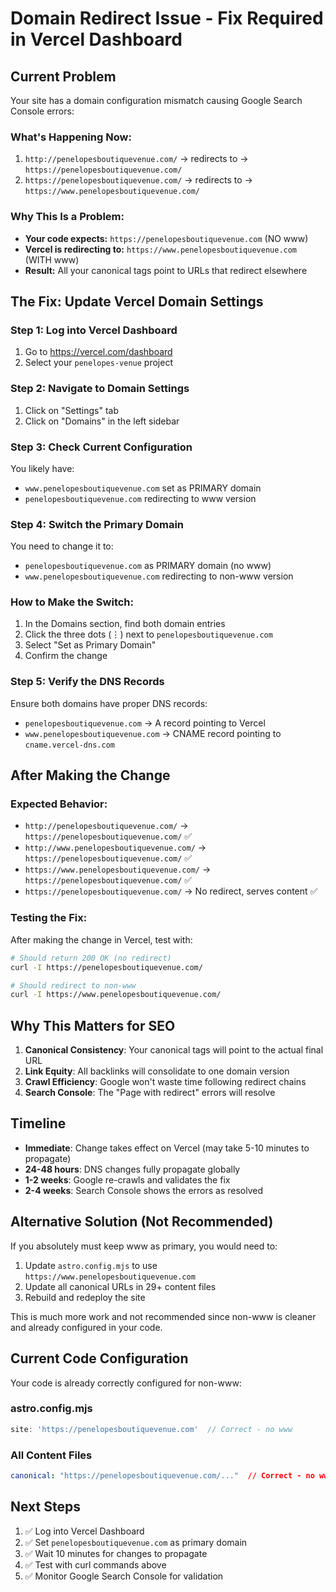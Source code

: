 # Domain Redirect Issue - Fix Required in Vercel Dashboard

## Current Problem
Your site has a domain configuration mismatch causing Google Search Console errors:

### What's Happening Now:
1. `http://penelopesboutiquevenue.com/` → redirects to → `https://penelopesboutiquevenue.com/`
2. `https://penelopesboutiquevenue.com/` → redirects to → `https://www.penelopesboutiquevenue.com/`

### Why This Is a Problem:
- **Your code expects:** `https://penelopesboutiquevenue.com` (NO www)
- **Vercel is redirecting to:** `https://www.penelopesboutiquevenue.com` (WITH www)
- **Result:** All your canonical tags point to URLs that redirect elsewhere

## The Fix: Update Vercel Domain Settings

### Step 1: Log into Vercel Dashboard
1. Go to https://vercel.com/dashboard
2. Select your `penelopes-venue` project

### Step 2: Navigate to Domain Settings
1. Click on "Settings" tab
2. Click on "Domains" in the left sidebar

### Step 3: Check Current Configuration
You likely have:
- `www.penelopesboutiquevenue.com` set as PRIMARY domain
- `penelopesboutiquevenue.com` redirecting to www version

### Step 4: Switch the Primary Domain
You need to change it to:
- `penelopesboutiquevenue.com` as PRIMARY domain (no www)
- `www.penelopesboutiquevenue.com` redirecting to non-www version

### How to Make the Switch:
1. In the Domains section, find both domain entries
2. Click the three dots (⋮) next to `penelopesboutiquevenue.com`
3. Select "Set as Primary Domain"
4. Confirm the change

### Step 5: Verify the DNS Records
Ensure both domains have proper DNS records:
- `penelopesboutiquevenue.com` → A record pointing to Vercel
- `www.penelopesboutiquevenue.com` → CNAME record pointing to `cname.vercel-dns.com`

## After Making the Change

### Expected Behavior:
- `http://penelopesboutiquevenue.com/` → `https://penelopesboutiquevenue.com/` ✅
- `http://www.penelopesboutiquevenue.com/` → `https://penelopesboutiquevenue.com/` ✅
- `https://www.penelopesboutiquevenue.com/` → `https://penelopesboutiquevenue.com/` ✅
- `https://penelopesboutiquevenue.com/` → No redirect, serves content ✅

### Testing the Fix:
After making the change in Vercel, test with:
```bash
# Should return 200 OK (no redirect)
curl -I https://penelopesboutiquevenue.com/

# Should redirect to non-www
curl -I https://www.penelopesboutiquevenue.com/
```

## Why This Matters for SEO

1. **Canonical Consistency**: Your canonical tags will point to the actual final URL
2. **Link Equity**: All backlinks will consolidate to one domain version
3. **Crawl Efficiency**: Google won't waste time following redirect chains
4. **Search Console**: The "Page with redirect" errors will resolve

## Timeline
- **Immediate**: Change takes effect on Vercel (may take 5-10 minutes to propagate)
- **24-48 hours**: DNS changes fully propagate globally
- **1-2 weeks**: Google re-crawls and validates the fix
- **2-4 weeks**: Search Console shows the errors as resolved

## Alternative Solution (Not Recommended)
If you absolutely must keep www as primary, you would need to:
1. Update `astro.config.mjs` to use `https://www.penelopesboutiquevenue.com`
2. Update all canonical URLs in 29+ content files
3. Rebuild and redeploy the site

This is much more work and not recommended since non-www is cleaner and already configured in your code.

## Current Code Configuration
Your code is already correctly configured for non-www:

### astro.config.mjs
```javascript
site: 'https://penelopesboutiquevenue.com'  // Correct - no www
```

### All Content Files
```yaml
canonical: "https://penelopesboutiquevenue.com/..."  // Correct - no www
```

## Next Steps
1. ✅ Log into Vercel Dashboard
2. ✅ Set `penelopesboutiquevenue.com` as primary domain
3. ✅ Wait 10 minutes for changes to propagate
4. ✅ Test with curl commands above
5. ✅ Monitor Google Search Console for validation



